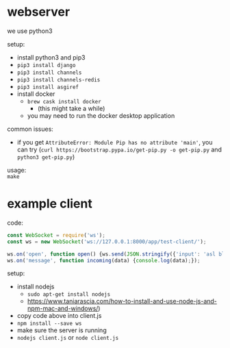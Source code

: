 # webserver
we use python3

setup:
- install python3 and pip3
- `pip3 install django`
- `pip3 install channels`
- `pip3 install channels-redis`
- `pip3 install asgiref`
- install docker 
    - `brew cask install docker`
        - (this might take a while)
    - you may need to run the docker desktop application

common issues:
- if you get `AttributeError: Module Pip has no attribute 'main'`, you can try 
(`curl https://bootstrap.pypa.io/get-pip.py -o get-pip.py` and `python3 get-pip.py`)

usage:  
`make`

# example client

code:
```js
const WebSocket = require('ws');
const ws = new WebSocket('ws://127.0.0.1:8000/app/test-client/');

ws.on('open', function open() {ws.send(JSON.stringify({'input': 'asl blah blah test'}));});
ws.on('message', function incoming(data) {console.log(data);});
```

setup:
- install nodejs
    - `sudo apt-get install nodejs`
    - https://www.taniarascia.com/how-to-install-and-use-node-js-and-npm-mac-and-windows/)
- copy code above into client.js
- `npm install --save ws`
- make sure the server is running
- `nodejs client.js` or `node client.js`
